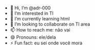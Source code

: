 - 👋 Hi, I’m @adr-000
- 👀 I’m interested in TI
- 🌱 I’m currently learning html
- 💞️ I’m looking to collaborate on TI area
- 📫 How to reach me: não vai
- 😄 Pronouns: ele/dela
- ⚡ Fun fact: eu sei onde você mora

<!---
adr-000/adr-000 is a ✨ special ✨ repository because its `README.md` (this file) appears on your GitHub profile.
You can click the Preview link to take a look at your changes.
--->
